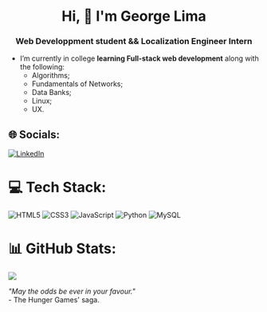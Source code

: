 <h1 align="center">Hi, 👋 I'm George Lima</h1>
<h3 align="center">Web Developpment student && Localization Engineer Intern</h3>

- I’m currently in college **learning Full-stack web development** along with the following:
  - Algorithms;
  - Fundamentals of Networks;
  - Data Banks;
  - Linux;
  - UX.

## 🌐 Socials:
[![LinkedIn](https://img.shields.io/badge/LinkedIn-%230077B5.svg?logo=linkedin&logoColor=white)](https://linkedin.com/in/georgelimabr)

# 💻 Tech Stack:
![HTML5](https://img.shields.io/badge/html5-%23E34F26.svg?style=for-the-badge&logo=html5&logoColor=white) ![CSS3](https://img.shields.io/badge/css3-%231572B6.svg?style=for-the-badge&logo=css3&logoColor=white) ![JavaScript](https://img.shields.io/badge/javascript-%23323330.svg?style=for-the-badge&logo=javascript&logoColor=%23F7DF1E) ![Python](https://img.shields.io/badge/python-3670A0?style=for-the-badge&logo=python&logoColor=ffdd54) ![MySQL](https://img.shields.io/badge/mysql-%2300f.svg?style=for-the-badge&logo=mysql&logoColor=white)
# 📊 GitHub Stats:
![](https://github-readme-stats.vercel.app/api/top-langs/?username=GeorgeLimaDev&theme=dark&hide_border=false&include_all_commits=false&count_private=false&layout=compact)

<p><i>"May the odds be ever in your favour."</i> <br>- The Hunger Games' saga.</p>
